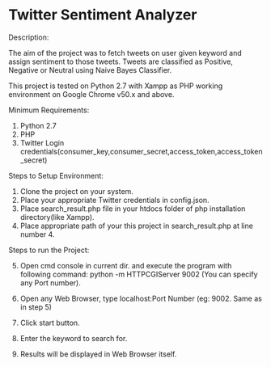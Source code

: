 # Twitter Sentiment Analyzer

Description:

The aim of the project was to fetch tweets on user given keyword and assign sentiment to those tweets. 
Tweets are classified as Positive, Negative or Neutral using Naive Bayes Classifier.

This project is tested on Python 2.7 with Xampp as PHP working environment on Google Chrome v50.x and above.

Minimum Requirements:

1. Python 2.7
2. PHP 
3. Twitter Login credentials(consumer_key,consumer_secret,access_token,access_token_secret)

Steps to Setup Environment:

1. Clone the project on your system.
2. Place your appropriate Twitter credentials in config.json.
3. Place search_result.php file in your htdocs folder of php installation directory(like Xampp).
4. Place appropriate path of your this project in search_result.php at line number 4.

Steps to run the Project:

5. Open cmd console in current dir. and execute the program with following command: 
	python -m HTTPCGIServer 9002 (You can specify any Port number).

6. Open any Web Browser, type localhost:Port Number (eg: 9002. Same as in step 5)
7. Click start button.
8. Enter the keyword to search for.
9. Results will be displayed in Web Browser itself.